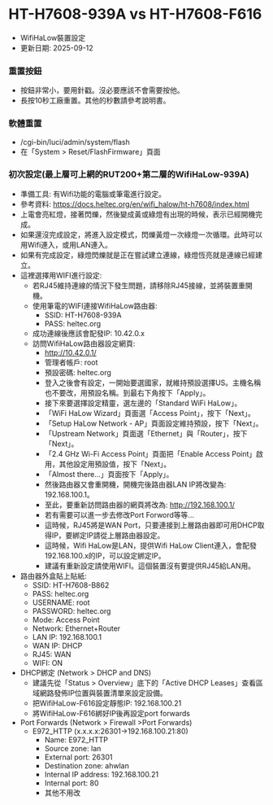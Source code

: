 # HT-H7608-939A vs HT-H7608-F616
+ WifiHaLow裝置設定
+ 更新日期: 2025-09-12

### 重置按鈕
+ 按鈕非常小，要用針戳。沒必要應該不會需要按他。
+ 長按10秒工廠重置。其他的秒數請參考說明書。

### 軟體重置
+ /cgi-bin/luci/admin/system/flash
+ 在「System > Reset/FlashFirmware」頁面

### 初次設定(最上層可上網的RUT200+第二層的WifiHaLow-939A)
+ 準備工具: 有Wifi功能的電腦或筆電進行設定。
+ 參考資料: https://docs.heltec.org/en/wifi_halow/ht-h7608/index.html
+ 上電會亮紅燈，接著閃爍，然後變成黃或綠燈有出現的時候，表示已經開機完成。
+ 如果還沒完成設定，將進入設定模式，閃爍黃燈一次綠燈一次循環。此時可以用Wifi連入，或用LAN連入。
+ 如果有完成設定，綠燈閃爍就是正在嘗試建立連線，綠燈恆亮就是連線已經建立。
+ 這裡選擇用WIFI進行設定:
  + 若RJ45維持連線的情況下發生問題，請移除RJ45接線，並將裝置重開機。
  + 使用筆電的WIFI連接WifiHaLow路由器:
    + SSID: HT-H7608-939A
    + PASS: heltec.org
  + 成功連線後應該會配發IP: 10.42.0.x
  + 訪問WifiHaLow路由器設定網頁:
    + http://10.42.0.1/
    + 管理者帳戶: root
    + 預設密碼: heltec.org
    + 登入之後會有設定，一開始要選國家，就維持預設選擇US。主機名稱也不要改，用預設名稱。到最右下角按下「Apply」。
    + 接下來要選擇設定精靈，選左邊的「Standard WiFi HaLow」。
    + 「WiFi HaLow Wizard」頁面選「Access Point」，按下「Next」。
    + 「Setup HaLow Network - AP」頁面設定維持預設，按下「Next」。
    + 「Upstream Network」頁面選「Ethernet」與「Router」，按下「Next」。
    + 「2.4 GHz Wi-Fi Access Point」頁面把「Enable Access Point」啟用，其他設定用預設值，按下「Next」。
    + 「Almost there...」頁面按下「Apply」。
    + 然後路由器又會重開機，開機完後路由器LAN IP將改變為: 192.168.100.1。
    + 至此，要重新訪問路由器的網頁將改為: http://192.168.100.1/
    + 若有需要可以進一步去修改Port Forword等等...
    + 這時候，RJ45將是WAN Port，只要連接到上層路由器即可用DHCP取得IP，要綁定IP請從上層路由器設定。
    + 這時候，Wifi HaLow是LAN，提供Wifi HaLow Client連入，會配發192.168.100.x的IP，可以設定綁定IP。
    + 建議有重新設定請使用WIFI。這個裝置沒有要提供RJ45給LAN用。
+ 路由器外盒貼上貼紙:
  + SSID: HT-H7608-B862
  + PASS: heltec.org
  + USERNAME: root
  + PASSWORD: heltec.org
  + Mode: Access Point
  + Network: Ethernet+Router
  + LAN IP: 192.168.100.1
  + WAN IP: DHCP
  + RJ45: WAN
  + WIFI: ON
+ DHCP綁定 (Network > DHCP and DNS)
  + 建議先從「Status > Overview」底下的「Active DHCP Leases」查看區域網路發佈IP位置與裝置清單來設定設備。
  + 把WifiHaLow-F616設定靜態IP: 192.168.100.21
  + 將WifiHaLow-F616綁好IP後再設定port forwards
+ Port Forwards (Network > Firewall >Port Forwards)
  + E972_HTTP (x.x.x.x:26301->192.168.100.21:80)
    + Name: E972_HTTP
    + Source zone: lan
    + External port: 26301
    + Destination zone: ahwlan
    + Internal IP address: 192.168.100.21
    + Internal port: 80
    + 其他不用改
